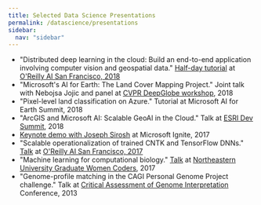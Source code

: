 ```yaml
---
title: Selected Data Science Presentations
permalink: /datascience/presentations
sidebar:
  nav: "sidebar"
---
```


* "Distributed deep learning in the cloud: Build an end-to-end application involving computer vision and geospatial data." [Half-day tutorial](https://conferences.oreilly.com/artificial-intelligence/ai-ca/public/schedule/detail/68576) at [O'Reilly AI San Francisco, 2018](https://www.oreilly.com/library/view/the-artificial-intelligence/9781492025832/)
* "Microsoft's AI for Earth: The Land Cover Mapping Project." Joint talk with Nebojsa Jojic and panel at [CVPR DeepGlobe workshop](http://deepglobe.org/workshop.html), 2018
* "Pixel-level land classification on Azure." Tutorial at Microsoft AI for Earth Summit, 2018
* "ArcGIS and Microsoft AI: Scalable GeoAI in the Cloud." Talk at [ESRI Dev Summit](http://proceedings.esri.com/library/userconf/devsummit18/index.html), 2018
* [Keynote demo with Joseph Sirosh](https://www.youtube.com/watch?v=MUqo-lsAKgQ) at Microsoft Ignite, 2017
* "Scalable operationalization of trained CNTK and TensorFlow DNNs."  [Talk](https://conferences.oreilly.com/artificial-intelligence/ai-ca-2017/public/schedule/detail/60369) at [O'Reilly AI San Francisco, 2017](https://www.oreilly.com/library/view/oreilly-artificial-intelligence/9781491985250/)
* "Machine learning for computational biology." [Talk](https://nugwc.ccs.neu.edu/2017/05/12/summer-17-event-2-machine-learning-for-computational-biology/) at [Northeastern University Graduate Women Coders](https://nugwc.ccs.neu.edu/), 2017
* "Genome-profile matching in the CAGI Personal Genome Project challenge." Talk at [Critical Assessment of Genome Interpretation](https://genomeinterpretation.org/) Conference, 2013
